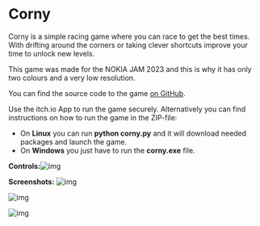# Corny

Corny is a simple racing game where you can race to get the best  times. With drifting around the corners or taking clever shortcuts  improve your time to unlock new levels.

This game was made for the NOKIA JAM 2023 and this is why it has only two colours and a very low resolution.

You can find the source code to the game [on GitHub](https://github.com/OsiPog/nokiajam).

Use the itch.io App to run the game securely. 
Alternatively you can find instructions on how to run the game in the ZIP-file:

- On **Linux** you can run **python corny.py** and it will download needed packages and launch the game. 
- On **Windows** you just have to run the **corny.exe** file.



**Controls:**![img](https://img.itch.zone/aW1nLzExNDQ2NTI4LnBuZw==/original/d4VILc.png)



**Screenshots:**
![img](https://img.itch.zone/aW1nLzExNDM5Nzk2LnBuZw==/original/QWgkLM.png)

![img](https://img.itch.zone/aW1nLzExNDM5ODMyLnBuZw==/original/JUby0p.png)

![img](https://img.itch.zone/aW1nLzExNDM5ODUzLnBuZw==/original/pvHgae.png)